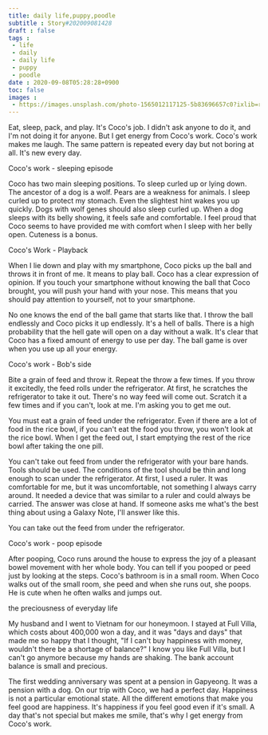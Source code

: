 ```yaml
---
title: daily life,puppy,poodle
subtitle : Story#202009081428
draft : false
tags :
 - life
 - daily
 - daily life
 - puppy
 - poodle
date : 2020-09-08T05:28:28+0900
toc: false
images : 
 - https://images.unsplash.com/photo-1565012117125-5b83696657c0?ixlib=rb-1.2.1&q=80&fm=jpg&crop=entropy&cs=tinysrgb&w=1080&fit=max&ixid=eyJhcHBfaWQiOjE1NTU0OX0
---
```


Eat, sleep, pack, and play. It's Coco's job. I didn't ask anyone to do it, and I'm not doing it for anyone. But I get energy from Coco's work. Coco's work makes me laugh. The same pattern is repeated every day but not boring at all. It's new every day.  

Coco's work - sleeping episode  

Coco has two main sleeping positions. To sleep curled up or lying down. The ancestor of a dog is a wolf. Pears are a weakness for animals. I sleep curled up to protect my stomach. Even the slightest hint wakes you up quickly. Dogs with wolf genes should also sleep curled up. When a dog sleeps with its belly showing, it feels safe and comfortable. I feel proud that Coco seems to have provided me with comfort when I sleep with her belly open. Cuteness is a bonus.  

Coco's Work - Playback  

When I lie down and play with my smartphone, Coco picks up the ball and throws it in front of me. It means to play ball. Coco has a clear expression of opinion. If you touch your smartphone without knowing the ball that Coco brought, you will push your hand with your nose. This means that you should pay attention to yourself, not to your smartphone.  

No one knows the end of the ball game that starts like that. I throw the ball endlessly and Coco picks it up endlessly. It's a hell of balls. There is a high probability that the hell gate will open on a day without a walk. It's clear that Coco has a fixed amount of energy to use per day. The ball game is over when you use up all your energy.  

Coco's work - Bob's side  

Bite a grain of feed and throw it. Repeat the throw a few times. If you throw it excitedly, the feed rolls under the refrigerator. At first, he scratches the refrigerator to take it out. There's no way feed will come out. Scratch it a few times and if you can't, look at me. I'm asking you to get me out.  

You must eat a grain of feed under the refrigerator. Even if there are a lot of food in the rice bowl, if you can't eat the food you throw, you won't look at the rice bowl. When I get the feed out, I start emptying the rest of the rice bowl after taking the one pill.  

You can't take out feed from under the refrigerator with your bare hands. Tools should be used. The conditions of the tool should be thin and long enough to scan under the refrigerator. At first, I used a ruler. It was comfortable for me, but it was uncomfortable, not something I always carry around. It needed a device that was similar to a ruler and could always be carried. The answer was close at hand. If someone asks me what's the best thing about using a Galaxy Note, I'll answer like this.  

You can take out the feed from under the refrigerator.  

Coco's work - poop episode  

After pooping, Coco runs around the house to express the joy of a pleasant bowel movement with her whole body. You can tell if you pooped or peed just by looking at the steps. Coco's bathroom is in a small room. When Coco walks out of the small room, she peed and when she runs out, she poops. He is cute when he often walks and jumps out.  

the preciousness of everyday life  

My husband and I went to Vietnam for our honeymoon. I stayed at Full Villa, which costs about 400,000 won a day, and it was "days and days" that made me so happy that I thought, "If I can't buy happiness with money, wouldn't there be a shortage of balance?" I know you like Full Villa, but I can't go anymore because my hands are shaking. The bank account balance is small and precious.  

The first wedding anniversary was spent at a pension in Gapyeong. It was a pension with a dog. On our trip with Coco, we had a perfect day. Happiness is not a particular emotional state. All the different emotions that make you feel good are happiness. It's happiness if you feel good even if it's small. A day that's not special but makes me smile, that's why I get energy from Coco's work.  

